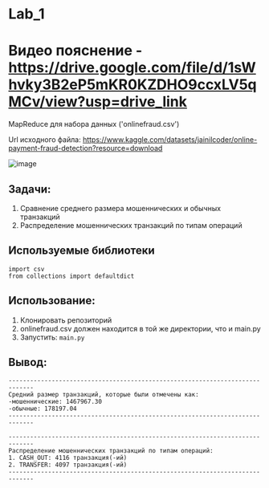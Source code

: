   # Lab_1
  
  # Видео пояснение - https://drive.google.com/file/d/1sWhvky3B2eP5mKR0KZDHO9ccxLV5qMCv/view?usp=drive_link
  
MapReduce для набора данных ('onlinefraud.csv')

Url исходного файла: https://www.kaggle.com/datasets/jainilcoder/online-payment-fraud-detection?resource=download

![image](https://github.com/user-attachments/assets/78d66d30-12ef-44c1-95d4-621e839da787)


  ## Задачи:
1. Сравнение среднего размера мошеннических и обычных транзакций
2. Распределение мошеннических транзакций по типам операций

  ## Используемые библиотеки
```
import csv
from collections import defaultdict
```

  ## Использование:
1. Клонировать репозиторий
2. onlinefraud.csv должен находится в той же директории, что и main.py
3. Запустить: ```main.py```

  ## Вывод:
```
-----------------------------------------------------------------------------
Средний размер транзакций, которые были отмечены как:
-мошеннические: 1467967.30
-обычные: 178197.04
-----------------------------------------------------------------------------

-----------------------------------------------------------------------------
Распределение мошеннических транзакций по типам операций:
1. CASH_OUT: 4116 транзакция(-ий)
2. TRANSFER: 4097 транзакция(-ий)
-----------------------------------------------------------------------------
```

